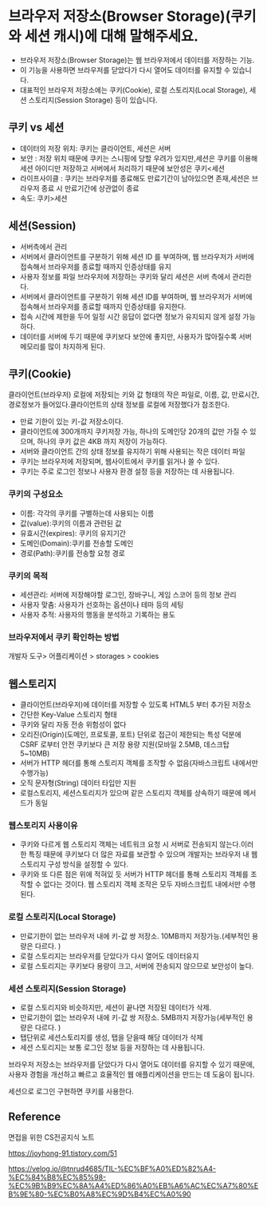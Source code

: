 # 브라우저 저장소(Browser Storage)(쿠키와 세션 캐시)에 대해 말해주세요.

- 브라우저 저장소(Browser Storage)는 웹 브라우저에서 데이터를 저장하는 기능.
- 이 기능을 사용하면 브라우저를 닫았다가 다시 열어도 데이터를 유지할 수 있습니다.
- 대표적인 브라우저 저장소에는 쿠키(Cookie), 로컬 스토리지(Local Storage), 세션 스토리지(Session Storage) 등이 있습니다.

## 쿠키 vs 세션

- 데이터의 저장 위치: 쿠키는 클라이언트, 세션은 서버
- 보안 : 저장 위치 때문에 쿠키는 스니핑에 당할 우려가 있지만,세션은 쿠키를 이용해 세션 아이디만 저장하고 서버에서 처리하기 때문에 보안성은 쿠키<세션
- 라이프사이클 : 쿠키는 브라우저를 종료해도 만료기간이 남아있으면 존재,세션은 브라우저 종료 시 만료기간에 상관없이 종료
- 속도: 쿠키>세션

## 세션(Session)

- 서버측에서 관리
- 서버에서 클라이언트를 구분하기 위해 세션 ID 를 부여하며, 웹 브라우저가 서버에 접속해서 브라우저를 종료할 때까지 인증상태를 유지
- 사용자 정보를 파일 브라우저에 저장하는 쿠키와 달리 세션은 서버 측에서 관리한다.
- 서버에서 클라이언트를 구분하기 위해 세션 ID를 부여하며, 웹 브라우저가 서버에 접속해서 브라우저를 종료할 때까지 인증상태를 유지한다.
- 접속 시간에 제한을 두어 일정 시간 응답이 없다면 정보가 유지되지 않게 설정 가능하다.
- 데이터를 서버에 두기 때문에 쿠키보다 보안에 좋지만, 사용자가 많아질수록 서버 메모리를 많이 차지하게 된다.

## 쿠키(Cookie)

클라이언트(브라우저) 로컬에 저장되는 키와 값 형태의 작은 파일로, 이름, 값, 만료시간, 경로정보가 들어있다.클라이언트의 상태 정보를 로컬에 저장했다가 참조한다.

- 만료 기한이 있는 키-값 저장소이다.
- 클라이언트에 300개까지 쿠키저장 가능, 하나의 도메인당 20개의 값만 가질 수 있으며, 하나의 쿠키 값은 4KB 까지 저장이 가능하다.
- 서버와 클라이언트 간의 상태 정보를 유지하기 위해 사용되는 작은 데이터 파일
- 쿠키는 브라우저에 저장되며, 웹사이트에서 쿠키를 읽거나 쓸 수 있다.
- 쿠키는 주로 로그인 정보나 사용자 환경 설정 등을 저장하는 데 사용됩니다.

### 쿠키의 구성요소

- 이름: 각각의 쿠키를 구별하는데 사용되는 이름
- 값(value):쿠키의 이름과 관련된 값
- 유효시간(expires): 쿠키의 유지기간
- 도메인(Domain):쿠키를 전송할 도메인
- 경로(Path):쿠키를 전송할 요청 경로

### 쿠키의 목적

- 세션관리: 서버에 저장해야할 로그인, 장바구니, 게임 스코어 등의 정보 관리
- 사용자 맞춤: 사용자가 선호하는 옵션이나 테마 등의 세팅
- 사용자 추적: 사용자의 행동을 분석하고 기록하는 용도

### 브라우저에서 쿠키 확인하는 방법

개발자 도구> 어플리케이션 > storages > cookies

## 웹스토리지

- 클라이언트(브라우저)에 데이터를 저장할 수 있도록 HTML5 부터 추가된 저장소
- 간단한 Key-Value 스토리지 형태
- 쿠키와 달리 자동 전송 위험성이 없다
- 오리진(Origin)(도메인, 프로토콜, 포트) 단위로 접근이 제한되는 특성 덕분에 CSRF 로부터 안전
  쿠키보다 큰 저장 용량 지원(모바일 2.5MB, 데스크탑 5~10MB)
- 서버가 HTTP 헤더를 통해 스토리지 객체를 조작할 수 없음(자바스크립트 내에서만 수행가능)
- 오직 문자형(String) 데이터 타입만 지원
- 로컬스토리지, 세션스토리지가 있으며 같은 스토리지 객체를 상속하기 때문에 메서드가 동일

### 웹스토리지 사용이유

- 쿠키와 다르게 웹 스토리지 객체는 네트워크 요청 시 서버로 전송되지 않는다.이러한 특징 때문에 쿠키보다 더 많은 자료를 보관할 수 있으며 개발자는 브라우저 내 웹 스토리지 구성 방식을 설정할 수 있다.
- 쿠키와 또 다른 점은 위에 적혀있 듯 서버가 HTTP 헤더를 통해 스토리지 객체를 조작할 수 없다는 것이다. 웹 스토리지 객체 조작은 모두 자바스크립트 내에서만 수행된다.

### 로컬 스토리지(Local Storage)

- 만료기한이 없는 브라우저 내에 키-값 쌍 저장소. 10MB까지 저장가능.(세부적인 용량은 다르다. )
- 로컬 스토리지는 브라우저를 닫았다가 다시 열어도 데이터유지
- 로컬 스토리지는 쿠키보다 용량이 크고, 서버에 전송되지 않으므로 보안성이 높다.

### 세션 스토리지(Session Storage)

- 로컬 스토리지와 비슷하지만, 세션이 끝나면 저장된 데이터가 삭제.
- 만료기한이 없는 브라우저 내에 키-값 쌍 저장소. 5MB까지 저장가능(세부적인 용량은 다르다. )
- 탭단위로 세션스토리지를 생성, 탭을 닫을때 해당 데이터가 삭제
- 세션 스토리지는 보통 로그인 정보 등을 저장하는 데 사용됩니다.

브라우저 저장소는 브라우저를 닫았다가 다시 열어도 데이터를 유지할 수 있기 때문에, 사용자 경험을 개선하고 빠르고 효율적인 웹 애플리케이션을 만드는 데 도움이 됩니다.

세션으로 로그인 구현하면 쿠키를 사용한다.

## Reference

면접을 위한 CS전공지식 노트

https://joyhong-91.tistory.com/51

https://velog.io/@tnrud4685/TIL-%EC%BF%A0%ED%82%A4-%EC%84%B8%EC%85%98-%EC%9B%B9%EC%8A%A4%ED%86%A0%EB%A6%AC%EC%A7%80%EB%9E%80-%EC%B0%A8%EC%9D%B4%EC%A0%90
